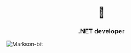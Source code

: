 <h1 align="center">👋
<h3 align="center">.NET developer</h3>


<p align="left"> <img src="https://komarev.com/ghpvc/?username=Markson-bit&label=Profile%20views&color=0e75b6&style=flat" alt="Markson-bit" /> </p>


